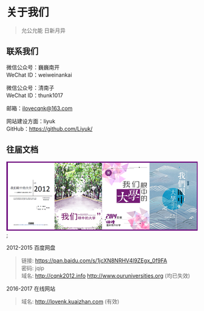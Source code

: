 # 关于我们

> 允公允能 日新月异

## 联系我们

微信公众号：巍巍南开  
WeChat ID：weiweinankai  

微信公众号：清南子  
WeChat ID：thunk1017

邮箱：<ilovecqnk@163.com>  

网站建设方面：liyuk  
GitHub：<https://github.com/Liyuk/>


## 往届文档

![covers](./books.png);

2012-2015 百度网盘
> 链接: <https://pan.baidu.com/s/1jcXN8NRHV4l9ZEgx_0f9FA>   
> 密码: jqip  
> 域名: http://cqnk2012.info http://www.ouruniversities.org (均已失效)

2016-2017 在线网站
> 域名: <http://lovenk.kuaizhan.com> (有效)